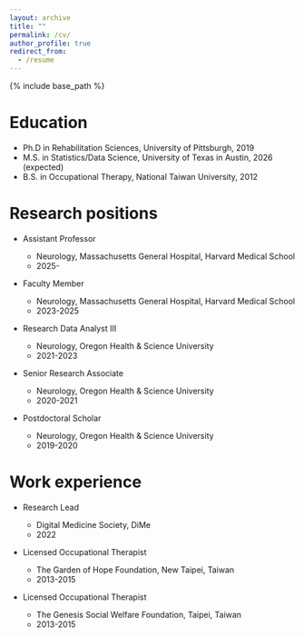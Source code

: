 ```yaml
---
layout: archive
title: ""
permalink: /cv/
author_profile: true
redirect_from:
  - /resume
---
```

{% include base_path %}

Education
======
* Ph.D in Rehabilitation Sciences, University of Pittsburgh, 2019
* M.S. in Statistics/Data Science, University of Texas in Austin, 2026 (expected)
* B.S. in Occupational Therapy, National Taiwan University, 2012

Research positions
======
* Assistant Professor
  * Neurology, Massachusetts General Hospital, Harvard Medical School
  * 2025-

* Faculty Member
  * Neurology, Massachusetts General Hospital, Harvard Medical School
  * 2023-2025

* Research Data Analyst III
  * Neurology, Oregon Health & Science University
  * 2021-2023
 
* Senior Research Associate
  * Neurology, Oregon Health & Science University
  * 2020-2021
 
* Postdoctoral Scholar
  * Neurology, Oregon Health & Science University
  * 2019-2020

Work experience
======
* Research Lead
  * Digital Medicine Society, DiMe
  * 2022

* Licensed Occupational Therapist
  * The Garden of Hope Foundation, New Taipei, Taiwan
  * 2013-2015

* Licensed Occupational Therapist
  * The Genesis Social Welfare Foundation, Taipei, Taiwan
  * 2013-2015
